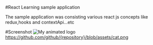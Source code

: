 #React Learning sample application

The sample application was consisting various react js concepts like redux,hooks and contextApi...etc

#Screenshot
![My animated logo](assets/rl-home.png)
https://github.com/github/{repository}/blob/assets/cat.png
